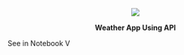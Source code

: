 <p align='center'><img src='https://raw.githubusercontent.com/DistroTEAM/Weather-App/master/PNG/h.png'></p>

<p align='center'><b>Weather App Using API</b></p>




<p><a herf='https://github.com/DistroTEAM/Weather-App/blob/master/cli/Weather%20APP.ipynb'>See in Notebook V</a></p>
